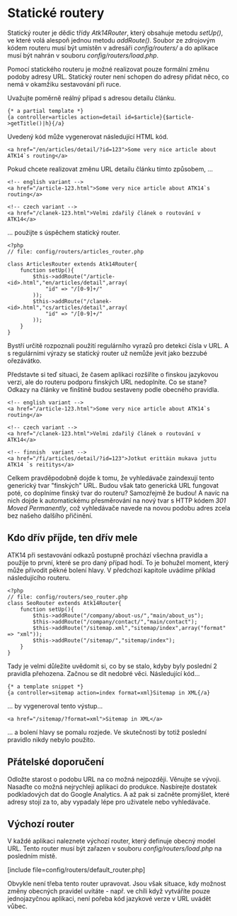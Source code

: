 Statické routery
================

Statický router je dědic třídy _Atk14Router_, který obsahuje metodu _setUp()_, ve které volá alespoň jednou metodu _addRoute()_.
Soubor ze zdrojovým kódem routeru musí být umístěn v adresáři _config/routers/_ a do aplikace musí být nahrán v souboru _config/routers/load.php_.

Pomocí statického routeru je možné realizovat pouze formální změnu podoby adresy URL. Statický router není schopen do adresy přidat něco, co nemá v okamžiku sestavování při ruce.

Uvažujte poměrně reálný případ s adresou detailu článku.

	{* a partial template *}
	{a controller=articles action=detail id=$article}{$article->getTitle()|h}{/a}

Uvedený kód může vygenerovat následující HTML kód.
	
	<a href="/en/articles/detail/?id=123">Some very nice article about ATK14`s routing</a>

Pokud chcete realizovat změnu URL detailu článku tímto způsobem, ...

	<!-- english variant -->
	<a href="/article-123.html">Some very nice article about ATK14`s routing</a>

	<!-- czech variant -->
	<a href="/clanek-123.html">Velmi zdařilý článek o routování v ATK14</a>

... použijte s úspěchem statický router.

	<?php
	// file: config/routers/articles_router.php

	class ArticlesRouter extends Atk14Router{
		function setUp(){
			$this->addRoute("/article-<id>.html","en/articles/detail",array(
				"id" => "/[0-9]+/"
			));
			$this->addRoute("/clanek-<id>.html","cs/articles/detail",array(
				"id" => "/[0-9]+/"
			));
		}
	}

Bystří určitě rozpoznali použití regulárního vyrazů pro detekci čísla v URL. A s regulárními výrazy se statický router už nemůže jevit jako bezzubé ořezávátko.

Představte si teď situaci, že časem aplikaci rozšíříte o finskou jazykovou verzi, ale do routeru podporu finských URL nedoplníte. Co se stane?
Odkazy na články ve finštině budou sestaveny podle obecného pravidla.

	<!-- english variant -->
	<a href="/article-123.html">Some very nice article about ATK14`s routing</a>

	<!-- czech variant -->
	<a href="/clanek-123.html">Velmi zdařilý článek o routování v ATK14</a>

	<!-- finnish  variant -->
	<a href="/fi/articles/detail/?id=123">Jotkut erittäin mukava juttu ATK14 `s reititys</a>

Celkem pravděpodobně dojde k tomu, že vyhledávače zaindexují tento generický tvar "finských" URL. Budou však tato generická URL fungovat poté, co doplníme finský tvar do routeru?
Samozřejmě že budou! A navíc na nich dojde k automatickému přesměrování na nový tvar s HTTP kódem _301 Moved Permanently_, což vyhledávače navede na novou podobu adres zcela bez našeho dalšího přičinění.

Kdo dřív příjde, ten dřív mele
------------------------------

ATK14 při sestavování odkazů postupně prochází všechna pravidla a použije to první, které se pro daný případ hodí. To je bohužel moment, který může přivodit pěkné bolení hlavy. V předchozí kapitole uvádíme příklad následujícího routeru.

	<?php
	// file: config/routers/seo_router.php
	class SeoRouter extends Atk14Router{
		function setUp(){
			$this->addRoute("/company/about-us/","main/about_us");
			$this->addRoute("/company/contact/","main/contact");
			$this->addRoute("/sitemap.xml","sitemap/index",array("format" => "xml"));
			$this->addRoute("/sitemap/","sitemap/index");
		}
	}

Tady je velmi důležite uvědomit si, co by se stalo, kdyby byly poslední 2 pravidla přehozena. Začnou se dít nedobré věci. Následující kód...

	{* a template snippet *}
	{a controller=sitemap action=index format=xml}Sitemap in XML{/a}

... by vygeneroval tento výstup...

	<a href="/sitemap/?format=xml">Sitemap in XML</a>

... a bolení hlavy se pomalu rozjede. Ve skutečnosti by totiž poslední pravidlo nikdy nebylo použito.

Přátelské doporučení
--------------------

Odložte starost o podobu URL na co možná nejpozději. Věnujte se vývoji. Nasaďte co možná nejrychleji aplikaci do produkce. Nasbírejte dostatek podkladových dat do Google Analytics.
A až pak si začněte promýšlet, které adresy stojí za to, aby vypadaly lépe pro uživatele nebo vyhledávače.

Výchozí router
--------------

V každé aplikaci naleznete výchozí router, který definuje obecný model URL. Tento router musí být zařazen v souboru _config/routers/load.php_ na posledním místě.

[include file=config/routers/default_router.php]

Obvykle není třeba tento router upravovat. Jsou však situace, kdy možnost změny obecných pravidel uvítáte - např. ve chíli když vytváříte pouze jednojazyčnou aplikaci,
není pořeba kód jazykové verze v URL uvádět vůbec.



